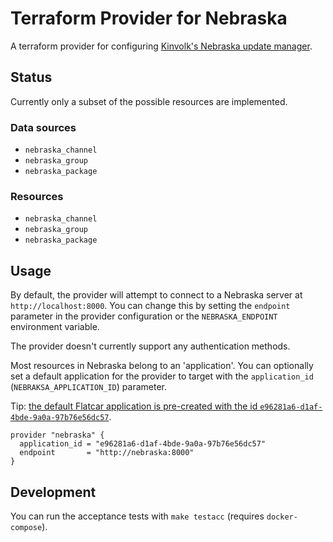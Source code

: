 # Terraform Provider for Nebraska

A terraform provider for configuring [Kinvolk's Nebraska update
manager](https://github.com/kinvolk/nebraska).

## Status

Currently only a subset of the possible resources are implemented.

### Data sources

- `nebraska_channel`
- `nebraska_group`
- `nebraska_package`

### Resources

- `nebraska_channel`
- `nebraska_group`
- `nebraska_package`

## Usage

By default, the provider will attempt to connect to a Nebraska server at
`http://localhost:8000`. You can change this by setting the `endpoint`
parameter in the provider configuration or the  `NEBRASKA_ENDPOINT`
environment variable.

The provider doesn't currently support any authentication methods.

Most resources in Nebraska belong to an 'application'. You can optionally set a
default application for the provider to target with the `application_id`
(`NEBRAKSA_APPLICATION_ID`) parameter.

Tip: [the default Flatcar application is pre-created with the id
`e96281a6-d1af-4bde-9a0a-97b76e56dc57`](https://github.com/flatcar/nebraska/blob/2.8.6/backend/pkg/api/applications.go#L32).

```hcl
provider "nebraska" {
  application_id = "e96281a6-d1af-4bde-9a0a-97b76e56dc57"
  endpoint       = "http://nebraska:8000"
}
```

## Development

You can run the acceptance tests with `make testacc` (requires `docker-compose`).
